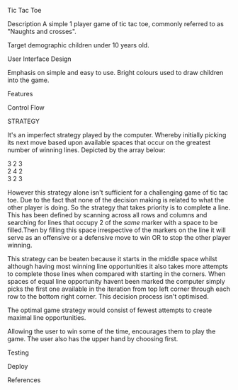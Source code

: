 Tic Tac Toe

Description
A simple 1 player game of tic tac toe, commonly referred to as "Naughts and crosses".

Target demographic 
children under 10 years old.

User Interface Design

Emphasis on simple and easy to use. Bright colours used to draw children into the game.

Features

Control Flow



STRATEGY

It's an imperfect strategy played by the computer. Whereby initially picking
its next move based upon available spaces that occur on the greatest number of 
winning lines. Depicted by the array below:

3 2 3<br>
2 4 2<br>
3 2 3<br>

However this strategy alone isn't sufficient for a challenging game of tic tac 
toe. Due to the fact that none of the decision making is related to what the 
other player is doing. So the strategy that takes priority is to complete a line.
This has been defined by scanning across all rows and columns and searching for 
lines that occupy 2 of the _same_ marker with a space to be filled.Then by 
filling this space irrespective of the markers on the line it will serve as an
offensive or a defensive move to win OR to stop the other player winning.

This strategy can be beaten because it starts in the middle space whilst 
although having most winning line opportunities it also takes more attempts to 
complete those lines when compared with starting in the corners. When spaces of
equal line opportunity havent been marked the computer simply picks the first 
one available in the iteration from top left corner through each row to the bottom
right corner. This decision process isn't optimised.

The optimal game strategy would consist of fewest attempts to create maximal line
opportunities.

Allowing the user to win some of the time, encourages them to play the game. The user
also has the upper hand by choosing first.

Testing

Deploy

References

